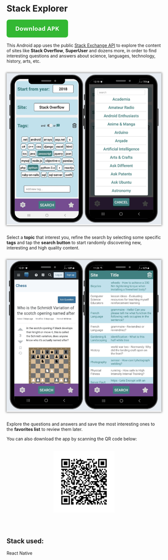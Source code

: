 # Stack Explorer

 <a href="https://github.com/micpob/Stack-Explorer/releases/download/v1.3/Stack.Explorer_1.3.apk"><img src="assets/Docs/button_download-apk.png" alt="Download Stack Explorer app APK file" width="200px"></a>
<br>

This Android app uses the public [Stack Exchange API](https://api.stackexchange.com/) to explore the content of sites like **Stack Overflow**, **SuperUser** and dozens more, in order to find interesting questions and answers about science, languages, technology, history, arts, etc.

<br/>
<div align="center" style="box-shadow: 0 0 6px 2px rgba(0, 0, 0, 0.4); max-width: 600px; margin: auto;">
  <img src="assets/Docs/1.png" alt="Stack Explorer 1">
</div>
<br/>

Select a **topic** that interest you, refine the search by selecting some specific **tags** and tap the **search button** to start randomly discovering new, interesting and high quality content.

<br/>
<div align="center" style="box-shadow: 0 0 6px 2px rgba(0, 0, 0, 0.4); max-width: 600px; margin: auto;">
  <img src="assets/Docs/2.png" alt="Stack Explorer 2">
</div>
<br/>

Explore the questions and answers and save the most interesting ones to the **favorites list** to review them later.
&nbsp; 


You can also download the app by scanning the QR code below:

<br>
<div align="center">
  <img src="assets/Docs/Stack Exporer download APK QR code.png" width="200" height="200" alt="Stack Explorer download QR code">
</div>  
<br> 

&nbsp;

## Stack used:

React Native




